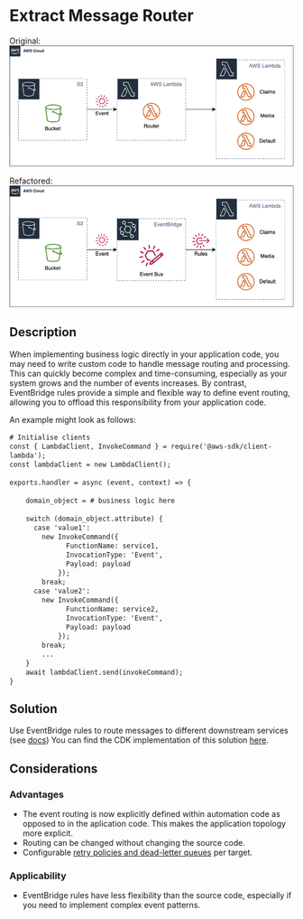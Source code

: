 # Extract Message Router

Original:
![](images/ExtractMessageFilterOriginal.png)

Refactored:
![](images/ExtractMessageFilterRefactored.png)

## Description

When implementing business logic directly in your application code, you may need to write custom code to handle message routing and processing. This can quickly become complex and time-consuming, especially as your system grows and the number of events increases. By contrast, EventBridge rules provide a simple and flexible way to define event routing, allowing you to offload this responsibility from your application code. 

An example might look as follows:

```
# Initialise clients
const { LambdaClient, InvokeCommand } = require('@aws-sdk/client-lambda');
const lambdaClient = new LambdaClient();

exports.handler = async (event, context) => {

    domain_object = # business logic here

    switch (domain_object.attribute) {
      case 'value1':
        new InvokeCommand({
              FunctionName: service1,
              InvocationType: 'Event',
              Payload: payload
            });
        break;
      case 'value2':
        new InvokeCommand({
              FunctionName: service2,
              InvocationType: 'Event',
              Payload: payload
            });
        break;
        ...
    }
    await lambdaClient.send(invokeCommand);
}
```

## Solution

Use EventBridge rules to route messages to different downstream services (see [docs](https://docs.aws.amazon.com/eventbridge/latest/userguide/eb-rules.html))
You can find the CDK implementation of this solution [here](https://github.com/aws-samples/aws-refactoring-to-serverless/blob/main/implementation/extract-message-router/README.md).

## Considerations 

### Advantages
* The event routing is now explicitly defined within automation code as opposed to in the aplication code. This makes the application topology more explicit.
* Routing can be changed without changing the source code.
* Configurable [retry policies and dead-letter queues](https://docs.aws.amazon.com/eventbridge/latest/userguide/eb-rule-dlq.html) per target.

### Applicability

* EventBridge rules have less flexibility than the source code, especially if you need to implement complex event patterns.


